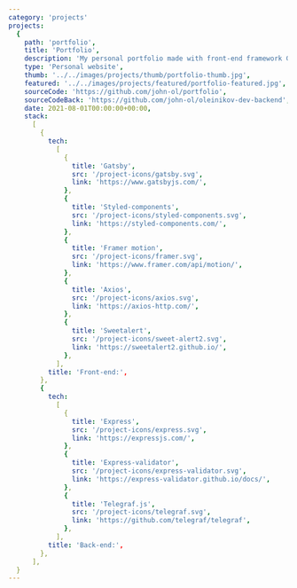 ```yaml
---
category: 'projects'
projects:
  {
    path: 'portfolio',
    title: 'Portfolio',
    description: 'My personal portfolio made with front-end framework Gatsby. I preferred to use mobile-first design in this project. My portfolio looks the same beautifully on all modern devices and have minimalistic design.',
    type: 'Personal website',
    thumb: '../../images/projects/thumb/portfolio-thumb.jpg',
    featured: '../../images/projects/featured/portfolio-featured.jpg',
    sourceCode: 'https://github.com/john-ol/portfolio',
    sourceCodeBack: 'https://github.com/john-ol/oleinikov-dev-backend',
    date: 2021-08-01T00:00:00+00:00,
    stack:
      [
        {
          tech:
            [
              {
                title: 'Gatsby',
                src: '/project-icons/gatsby.svg',
                link: 'https://www.gatsbyjs.com/',
              },
              {
                title: 'Styled-components',
                src: '/project-icons/styled-components.svg',
                link: 'https://styled-components.com/',
              },
              {
                title: 'Framer motion',
                src: '/project-icons/framer.svg',
                link: 'https://www.framer.com/api/motion/',
              },
              {
                title: 'Axios',
                src: '/project-icons/axios.svg',
                link: 'https://axios-http.com/',
              },
              {
                title: 'Sweetalert',
                src: '/project-icons/sweet-alert2.svg',
                link: 'https://sweetalert2.github.io/',
              },
            ],
          title: 'Front-end:',
        },
        {
          tech:
            [
              {
                title: 'Express',
                src: '/project-icons/express.svg',
                link: 'https://expressjs.com/',
              },
              {
                title: 'Express-validator',
                src: '/project-icons/express-validator.svg',
                link: 'https://express-validator.github.io/docs/',
              },
              {
                title: 'Telegraf.js',
                src: '/project-icons/telegraf.svg',
                link: 'https://github.com/telegraf/telegraf',
              },
            ],
          title: 'Back-end:',
        },
      ],
  }
---
```


